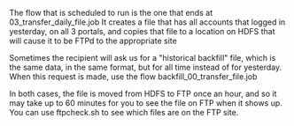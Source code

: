 The flow that is scheduled to run is the one that ends at 03_transfer_daily_file.job
  It creates a file that has all accounts that logged in yesterday, on all 3 portals, and
  copies that file to a location on HDFS that will cause it to be FTPd to the appropriate site

Sometimes the recipient will ask us for a "historical backfill" file, which is the same data, in
  the same format, but for all time instead of for yesterday.  When this request is made, use
  the flow backfill_00_transfer_file.job

  In both cases, the file is moved from HDFS to FTP once an hour, and so it may take up to
  60 minutes for you to see the file on FTP when it shows up.  You can use ftpcheck.sh to
  see which files are on the FTP site. 
